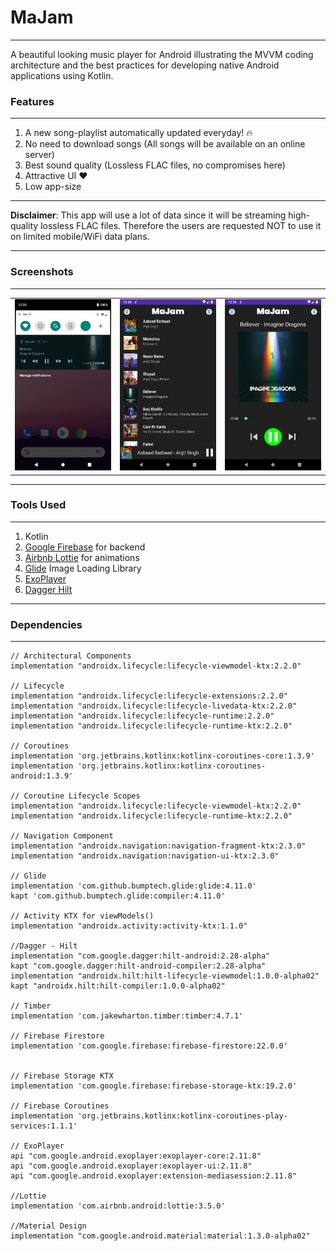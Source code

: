 # MaJam
------------
A beautiful looking music player for Android illustrating the MVVM coding architecture and the best practices for developing native Android applications using Kotlin.

### Features 

------------

1. A new song-playlist automatically updated everyday! :fire:
2. No need to download songs (All songs will be available on an online server)
3. Best sound quality (Lossless FLAC files, no compromises here)
4. Attractive UI :heart:
5. Low app-size

------------

**Disclaimer**: This app will use a lot of data since it will be streaming high-quality lossless FLAC files. Therefore the users are requested NOT to use it on limited mobile/WiFi data plans.

------------

### Screenshots

------------

| | | |
|:-------------------------:|:-------------------------:|:-------------------------:|
|<img width="1604" alt="screen shot 2017-08-07 at 12 18 15 pm" src="https://github.com/shubhamsinghshubham777/MaJam/blob/master/Screenshots/ForegroundService.png"> |  <img width="1604" alt="screen shot 2017-08-07 at 12 18 15 pm" src="https://github.com/shubhamsinghshubham777/MaJam/blob/master/Screenshots/HomeFragment.png">|<img width="1604" alt="screen shot 2017-08-07 at 12 18 15 pm" src="https://github.com/shubhamsinghshubham777/MaJam/blob/master/Screenshots/SongFragment.png">|

------------

### Tools Used

------------
1. Kotlin
2. [Google Firebase](https://firebase.google.com/ "Google Firebase") for backend
3. [Airbnb Lottie](https://airbnb.io/lottie/#/ "Airbnb Lottie") for animations
4. [Glide](https://github.com/bumptech/glide "Glide Image Loading Library") Image Loading Library
5. [ExoPlayer](https://github.com/google/ExoPlayer "Google ExoPlayer")
6. [Dagger Hilt](https://dagger.dev/hilt/ "Dagger Hilt")
------------

### Dependencies

------------
    // Architectural Components
    implementation "androidx.lifecycle:lifecycle-viewmodel-ktx:2.2.0"

    // Lifecycle
    implementation "androidx.lifecycle:lifecycle-extensions:2.2.0"
    implementation "androidx.lifecycle:lifecycle-livedata-ktx:2.2.0"
    implementation "androidx.lifecycle:lifecycle-runtime:2.2.0"
    implementation "androidx.lifecycle:lifecycle-runtime-ktx:2.2.0"

    // Coroutines
    implementation 'org.jetbrains.kotlinx:kotlinx-coroutines-core:1.3.9'
    implementation 'org.jetbrains.kotlinx:kotlinx-coroutines-android:1.3.9'

    // Coroutine Lifecycle Scopes
    implementation "androidx.lifecycle:lifecycle-viewmodel-ktx:2.2.0"
    implementation "androidx.lifecycle:lifecycle-runtime-ktx:2.2.0"

    // Navigation Component
    implementation "androidx.navigation:navigation-fragment-ktx:2.3.0"
    implementation "androidx.navigation:navigation-ui-ktx:2.3.0"

    // Glide
    implementation 'com.github.bumptech.glide:glide:4.11.0'
    kapt 'com.github.bumptech.glide:compiler:4.11.0'

    // Activity KTX for viewModels()
    implementation "androidx.activity:activity-ktx:1.1.0"

    //Dagger - Hilt
    implementation "com.google.dagger:hilt-android:2.28-alpha"
    kapt "com.google.dagger:hilt-android-compiler:2.28-alpha"
    implementation "androidx.hilt:hilt-lifecycle-viewmodel:1.0.0-alpha02"
    kapt "androidx.hilt:hilt-compiler:1.0.0-alpha02"

    // Timber
    implementation 'com.jakewharton.timber:timber:4.7.1'

    // Firebase Firestore
    implementation 'com.google.firebase:firebase-firestore:22.0.0'


    // Firebase Storage KTX
    implementation 'com.google.firebase:firebase-storage-ktx:19.2.0'

    // Firebase Coroutines
    implementation 'org.jetbrains.kotlinx:kotlinx-coroutines-play-services:1.1.1'

    // ExoPlayer
    api "com.google.android.exoplayer:exoplayer-core:2.11.8"
    api "com.google.android.exoplayer:exoplayer-ui:2.11.8"
    api "com.google.android.exoplayer:extension-mediasession:2.11.8"

    //Lottie
    implementation 'com.airbnb.android:lottie:3.5.0'
	
	//Material Design
    implementation "com.google.android.material:material:1.3.0-alpha02"
